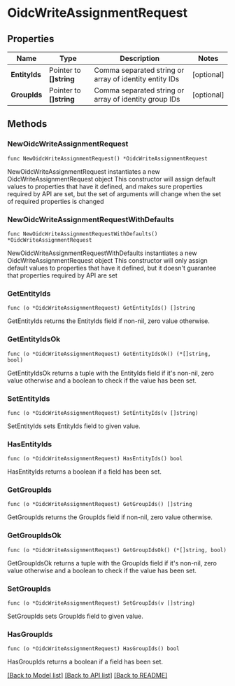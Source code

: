 # OidcWriteAssignmentRequest


## Properties

Name | Type | Description | Notes
------------ | ------------- | ------------- | -------------
**EntityIds** | Pointer to **[]string** | Comma separated string or array of identity entity IDs | [optional] 
**GroupIds** | Pointer to **[]string** | Comma separated string or array of identity group IDs | [optional] 



## Methods


### NewOidcWriteAssignmentRequest

`func NewOidcWriteAssignmentRequest() *OidcWriteAssignmentRequest`

NewOidcWriteAssignmentRequest instantiates a new OidcWriteAssignmentRequest object
This constructor will assign default values to properties that have it defined,
and makes sure properties required by API are set, but the set of arguments
will change when the set of required properties is changed

### NewOidcWriteAssignmentRequestWithDefaults

`func NewOidcWriteAssignmentRequestWithDefaults() *OidcWriteAssignmentRequest`

NewOidcWriteAssignmentRequestWithDefaults instantiates a new OidcWriteAssignmentRequest object
This constructor will only assign default values to properties that have it defined,
but it doesn't guarantee that properties required by API are set


### GetEntityIds

`func (o *OidcWriteAssignmentRequest) GetEntityIds() []string`

GetEntityIds returns the EntityIds field if non-nil, zero value otherwise.

### GetEntityIdsOk

`func (o *OidcWriteAssignmentRequest) GetEntityIdsOk() (*[]string, bool)`

GetEntityIdsOk returns a tuple with the EntityIds field if it's non-nil, zero value otherwise
and a boolean to check if the value has been set.

### SetEntityIds

`func (o *OidcWriteAssignmentRequest) SetEntityIds(v []string)`

SetEntityIds sets EntityIds field to given value.


### HasEntityIds

`func (o *OidcWriteAssignmentRequest) HasEntityIds() bool`

HasEntityIds returns a boolean if a field has been set.




### GetGroupIds

`func (o *OidcWriteAssignmentRequest) GetGroupIds() []string`

GetGroupIds returns the GroupIds field if non-nil, zero value otherwise.

### GetGroupIdsOk

`func (o *OidcWriteAssignmentRequest) GetGroupIdsOk() (*[]string, bool)`

GetGroupIdsOk returns a tuple with the GroupIds field if it's non-nil, zero value otherwise
and a boolean to check if the value has been set.

### SetGroupIds

`func (o *OidcWriteAssignmentRequest) SetGroupIds(v []string)`

SetGroupIds sets GroupIds field to given value.


### HasGroupIds

`func (o *OidcWriteAssignmentRequest) HasGroupIds() bool`

HasGroupIds returns a boolean if a field has been set.









[[Back to Model list]](../README.md#documentation-for-models) [[Back to API list]](../README.md#documentation-for-api-endpoints) [[Back to README]](../README.md)


